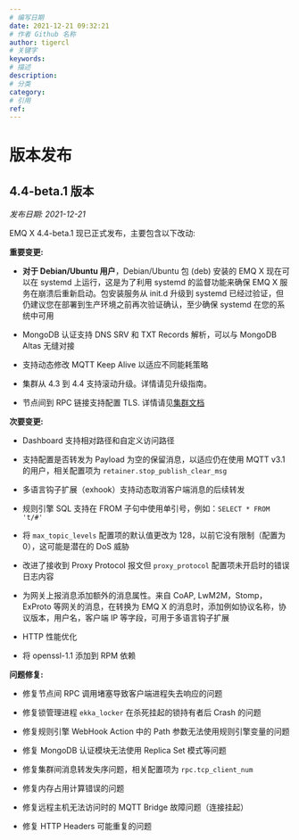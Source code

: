 ```yaml
---
# 编写日期
date: 2021-12-21 09:32:21
# 作者 Github 名称
author: tigercl
# 关键字
keywords:
# 描述
description:
# 分类
category:
# 引用
ref:
---
```


# 版本发布

## 4.4-beta.1 版本

*发布日期: 2021-12-21*

EMQ X 4.4-beta.1 现已正式发布，主要包含以下改动:

**重要变更:**

- **对于 Debian/Ubuntu 用户**，Debian/Ubuntu 包 (deb) 安装的 EMQ X 现在可以在 systemd 上运行，这是为了利用 systemd 的监督功能来确保 EMQ X 服务在崩溃后重新启动。包安装服务从 init.d 升级到 systemd 已经过验证，但仍建议您在部署到生产环境之前再次验证确认，至少确保 systemd 在您的系统中可用

- MongoDB 认证支持 DNS SRV 和 TXT Records 解析，可以与 MongoDB Altas 无缝对接

- 支持动态修改 MQTT Keep Alive 以适应不同能耗策略

- 集群从 4.3 到 4.4 支持滚动升级。详情请见升级指南。

- 节点间到 RPC 链接支持配置 TLS. 详情请见[集群文档](../advanced/cluster.md#节点间RPC使用TLS)


**次要变更:**

- Dashboard 支持相对路径和自定义访问路径

- 支持配置是否转发为 Payload 为空的保留消息，以适应仍在使用 MQTT v3.1 的用户，相关配置项为 `retainer.stop_publish_clear_msg`

- 多语言钩子扩展（exhook）支持动态取消客户端消息的后续转发

- 规则引擎 SQL 支持在 FROM 子句中使用单引号，例如：`SELECT * FROM 't/#'`

- 将 `max_topic_levels` 配置项的默认值更改为 128，以前它没有限制（配置为 0），这可能是潜在的 DoS 威胁

- 改进了接收到 Proxy Protocol 报文但 `proxy_protocol` 配置项未开启时的错误日志内容

- 为网关上报消息添加额外的消息属性。来自 CoAP, LwM2M，Stomp，ExProto 等网关的消息，在转换为 EMQ X 的消息时，添加例如协议名称，协议版本，用户名，客户端 IP 等字段，可用于多语言钩子扩展

- HTTP 性能优化

- 将 openssl-1.1 添加到 RPM 依赖

**问题修复:**

- 修复节点间 RPC 调用堵塞导致客户端进程失去响应的问题

- 修复锁管理进程 `ekka_locker` 在杀死挂起的锁持有者后 Crash 的问题

- 修复规则引擎 WebHook Action 中的 Path 参数无法使用规则引擎变量的问题

- 修复 MongoDB 认证模块无法使用 Replica Set 模式等问题

- 修复集群间消息转发失序问题，相关配置项为 `rpc.tcp_client_num`

- 修复内存占用计算错误的问题

- 修复远程主机无法访问时的 MQTT Bridge 故障问题（连接挂起）

- 修复 HTTP Headers 可能重复的问题
